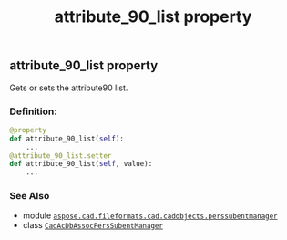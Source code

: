﻿---
title: attribute_90_list property
second_title: Aspose.CAD for Python via .NET API References
description: 
type: docs
weight: 80
url: /python-net/aspose.cad.fileformats.cad.cadobjects.perssubentmanager/cadacdbassocperssubentmanager/attribute_90_list/
is_root: false
---

## attribute_90_list property


Gets or sets the attribute90 list.
### Definition:
```python
@property
def attribute_90_list(self):
    ...
@attribute_90_list.setter
def attribute_90_list(self, value):
    ...
```

### See Also
* module [`aspose.cad.fileformats.cad.cadobjects.perssubentmanager`](../../)
* class [`CadAcDbAssocPersSubentManager`](/cad/python-net/aspose.cad.fileformats.cad.cadobjects.perssubentmanager/cadacdbassocperssubentmanager)

